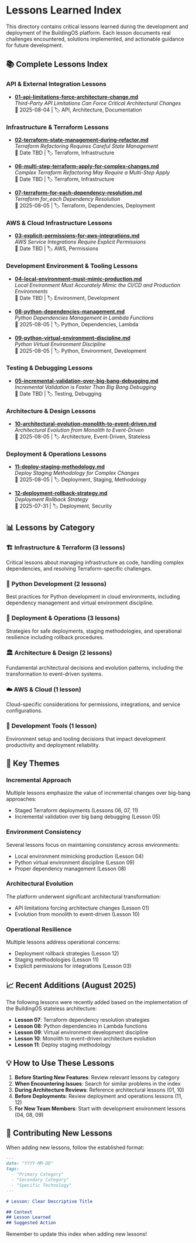 # Lessons Learned Index

This directory contains critical lessons learned during the development and deployment of the BuildingOS platform. Each lesson documents real challenges encountered, solutions implemented, and actionable guidance for future development.

## 📚 Complete Lessons Index

### API & External Integration Lessons
- **[01-api-limitations-force-architecture-change.md](01-api-limitations-force-architecture-change.md)**  
  *Third-Party API Limitations Can Force Critical Architectural Changes*  
  📅 2025-08-04 | 🏷️ API, Architecture, Documentation

### Infrastructure & Terraform Lessons  
- **[02-terraform-state-management-during-refactor.md](02-terraform-state-management-during-refactor.md)**  
  *Terraform Refactoring Requires Careful State Management*  
  📅 Date TBD | 🏷️ Terraform, Infrastructure

- **[06-multi-step-terraform-apply-for-complex-changes.md](06-multi-step-terraform-apply-for-complex-changes.md)**  
  *Complex Terraform Refactoring May Require a Multi-Step Apply*  
  📅 Date TBD | 🏷️ Terraform, Infrastructure

- **[07-terraform-for-each-dependency-resolution.md](07-terraform-for-each-dependency-resolution.md)**  
  *Terraform for_each Dependency Resolution*  
  📅 2025-08-05 | 🏷️ Terraform, Dependencies, Deployment

### AWS & Cloud Infrastructure Lessons
- **[03-explicit-permissions-for-aws-integrations.md](03-explicit-permissions-for-aws-integrations.md)**  
  *AWS Service Integrations Require Explicit Permissions*  
  📅 Date TBD | 🏷️ AWS, Permissions

### Development Environment & Tooling Lessons
- **[04-local-environment-must-mimic-production.md](04-local-environment-must-mimic-production.md)**  
  *Local Environment Must Accurately Mimic the CI/CD and Production Environments*  
  📅 Date TBD | 🏷️ Environment, Development

- **[08-python-dependencies-management.md](08-python-dependencies-management.md)**  
  *Python Dependencies Management in Lambda Functions*  
  📅 2025-08-05 | 🏷️ Python, Dependencies, Lambda

- **[09-python-virtual-environment-discipline.md](09-python-virtual-environment-discipline.md)**  
  *Python Virtual Environment Discipline*  
  📅 2025-08-05 | 🏷️ Python, Environment, Development

### Testing & Debugging Lessons
- **[05-incremental-validation-over-big-bang-debugging.md](05-incremental-validation-over-big-bang-debugging.md)**  
  *Incremental Validation is Faster Than Big Bang Debugging*  
  📅 Date TBD | 🏷️ Testing, Debugging

### Architecture & Design Lessons
- **[10-architectural-evolution-monolith-to-event-driven.md](10-architectural-evolution-monolith-to-event-driven.md)**  
  *Architectural Evolution from Monolith to Event-Driven*  
  📅 2025-08-05 | 🏷️ Architecture, Event-Driven, Stateless

### Deployment & Operations Lessons
- **[11-deploy-staging-methodology.md](11-deploy-staging-methodology.md)**  
  *Deploy Staging Methodology for Complex Changes*  
  📅 2025-08-05 | 🏷️ Deployment, Staging, Methodology

- **[12-deployment-rollback-strategy.md](12-deployment-rollback-strategy.md)**  
  *Deployment Rollback Strategy*  
  📅 2025-07-31 | 🏷️ Deployment, Security

## 📊 Lessons by Category

### 🏗️ **Infrastructure & Terraform** (3 lessons)
Critical lessons about managing infrastructure as code, handling complex dependencies, and resolving Terraform-specific challenges.

### 🐍 **Python Development** (2 lessons)  
Best practices for Python development in cloud environments, including dependency management and virtual environment discipline.

### 🚀 **Deployment & Operations** (3 lessons)
Strategies for safe deployments, staging methodologies, and operational resilience including rollback procedures.

### 🏛️ **Architecture & Design** (2 lessons)
Fundamental architectural decisions and evolution patterns, including the transformation to event-driven systems.

### ☁️ **AWS & Cloud** (1 lesson)
Cloud-specific considerations for permissions, integrations, and service configurations.

### 🔧 **Development Tools** (1 lesson)
Environment setup and tooling decisions that impact development productivity and deployment reliability.

## 🎯 Key Themes

### **Incremental Approach**
Multiple lessons emphasize the value of incremental changes over big-bang approaches:
- Staged Terraform deployments (Lessons 06, 07, 11)
- Incremental validation over big bang debugging (Lesson 05)

### **Environment Consistency** 
Several lessons focus on maintaining consistency across environments:
- Local environment mimicking production (Lesson 04)
- Python virtual environment discipline (Lesson 09)
- Proper dependency management (Lesson 08)

### **Architectural Evolution**
The platform underwent significant architectural transformation:
- API limitations forcing architecture changes (Lesson 01)
- Evolution from monolith to event-driven (Lesson 10)

### **Operational Resilience**
Multiple lessons address operational concerns:
- Deployment rollback strategies (Lesson 12)
- Staging methodologies (Lesson 11)
- Explicit permissions for integrations (Lesson 03)

## 📈 Recent Additions (August 2025)

The following lessons were recently added based on the implementation of the BuildingOS stateless architecture:

- **Lesson 07**: Terraform dependency resolution strategies
- **Lesson 08**: Python dependencies in Lambda functions  
- **Lesson 09**: Virtual environment development discipline
- **Lesson 10**: Monolith to event-driven architecture evolution
- **Lesson 11**: Deploy staging methodology

## 💡 How to Use These Lessons

1. **Before Starting New Features**: Review relevant lessons by category
2. **When Encountering Issues**: Search for similar problems in the index
3. **During Architecture Reviews**: Reference architectural lessons (01, 10)
4. **Before Deployments**: Review deployment and operations lessons (11, 12)
5. **For New Team Members**: Start with development environment lessons (04, 08, 09)

## 🔄 Contributing New Lessons

When adding new lessons, follow the established format:
```markdown
---
date: "YYYY-MM-DD"
tags:
  - "Primary Category"
  - "Secondary Category"  
  - "Specific Technology"
---

# Lesson: Clear Descriptive Title

## Context
## Lesson Learned  
## Suggested Action
```

Remember to update this index when adding new lessons!
